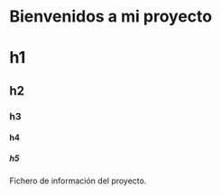 # Bienvenidos a mi proyecto

# h1
## h2
### h3
#### h4
##### h5

Fichero de información del proyecto.
